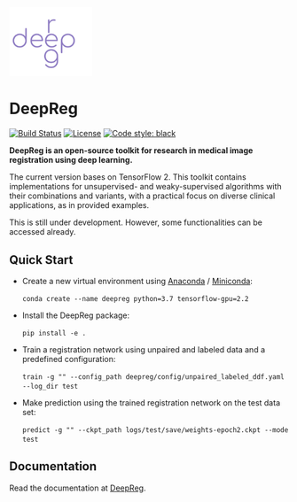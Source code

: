 <img src="./deepreg_logo_purple.svg" alt="deepreg_logo" title="DeepReg" width="150" />

# DeepReg

[![Build Status](https://travis-ci.org/ucl-candi/DeepReg.svg?branch=master)](https://travis-ci.org/ucl-candi/DeepReg)
[![License](https://img.shields.io/badge/License-Apache%202.0-blue.svg)](https://opensource.org/licenses/Apache-2.0)
[![Code style: black](https://img.shields.io/badge/code%20style-black-000000.svg)](https://github.com/psf/black)

**DeepReg is an open-source toolkit for research in medical image registration using
deep learning.**

The current version bases on TensorFlow 2. This toolkit contains implementations for
unsupervised- and weaky-supervised algorithms with their combinations and variants, with
a practical focus on diverse clinical applications, as in provided examples.

This is still under development. However, some functionalities can be accessed already.

## Quick Start

- Create a new virtual environment using
  [Anaconda](https://docs.anaconda.com/anaconda/install/) /
  [Miniconda](https://docs.conda.io/en/latest/miniconda.html):

  `conda create --name deepreg python=3.7 tensorflow-gpu=2.2`

- Install the DeepReg package:

  `pip install -e .`

- Train a registration network using unpaired and labeled data and a predefined
  configuration:

  `train -g "" --config_path deepreg/config/unpaired_labeled_ddf.yaml --log_dir test`

- Make prediction using the trained registration network on the test data set:

  `predict -g "" --ckpt_path logs/test/save/weights-epoch2.ckpt --mode test`

## Documentation

Read the documentation at [DeepReg](https://ucl-candi.github.io/DeepReg/).
